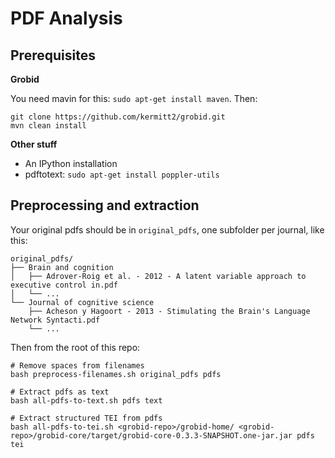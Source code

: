 # PDF Analysis

## Prerequisites

**Grobid**

You need mavin for this: `sudo apt-get install maven`. Then:

```shell
git clone https://github.com/kermitt2/grobid.git
mvn clean install
```

**Other stuff**
* An IPython installation
* pdftotext: `sudo apt-get install poppler-utils`

## Preprocessing and extraction

Your original pdfs should be in `original_pdfs`, one subfolder per journal, like this:

```shell
original_pdfs/
├── Brain and cognition
│   ├── Adrover-Roig et al. - 2012 - A latent variable approach to executive control in.pdf
│   └── ...
└── Journal of cognitive science
    ├── Acheson y Hagoort - 2013 - Stimulating the Brain's Language Network Syntacti.pdf
    └── ...
```

Then from the root of this repo:

```shell
# Remove spaces from filenames
bash preprocess-filenames.sh original_pdfs pdfs

# Extract pdfs as text
bash all-pdfs-to-text.sh pdfs text

# Extract structured TEI from pdfs
bash all-pdfs-to-tei.sh <grobid-repo>/grobid-home/ <grobid-repo>/grobid-core/target/grobid-core-0.3.3-SNAPSHOT.one-jar.jar pdfs tei
```
